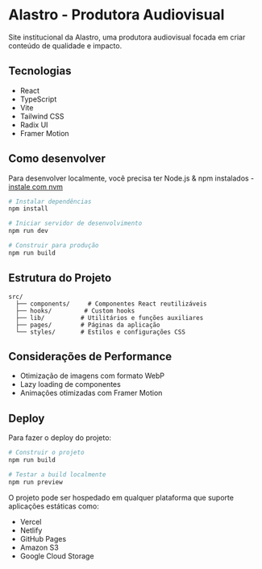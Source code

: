 # Alastro - Produtora Audiovisual

Site institucional da Alastro, uma produtora audiovisual focada em criar conteúdo de qualidade e impacto.

## Tecnologias

- React
- TypeScript
- Vite
- Tailwind CSS
- Radix UI
- Framer Motion

## Como desenvolver

Para desenvolver localmente, você precisa ter Node.js & npm instalados - [instale com nvm](https://github.com/nvm-sh/nvm#installing-and-updating)

```sh
# Instalar dependências
npm install

# Iniciar servidor de desenvolvimento
npm run dev

# Construir para produção
npm run build
```

## Estrutura do Projeto

```
src/
  ├── components/     # Componentes React reutilizáveis
  ├── hooks/         # Custom hooks
  ├── lib/          # Utilitários e funções auxiliares
  ├── pages/        # Páginas da aplicação
  └── styles/       # Estilos e configurações CSS
```

## Considerações de Performance

- Otimização de imagens com formato WebP
- Lazy loading de componentes
- Animações otimizadas com Framer Motion

## Deploy

Para fazer o deploy do projeto:

```sh
# Construir o projeto
npm run build

# Testar a build localmente
npm run preview
```

O projeto pode ser hospedado em qualquer plataforma que suporte aplicações estáticas como:
- Vercel
- Netlify
- GitHub Pages
- Amazon S3
- Google Cloud Storage

